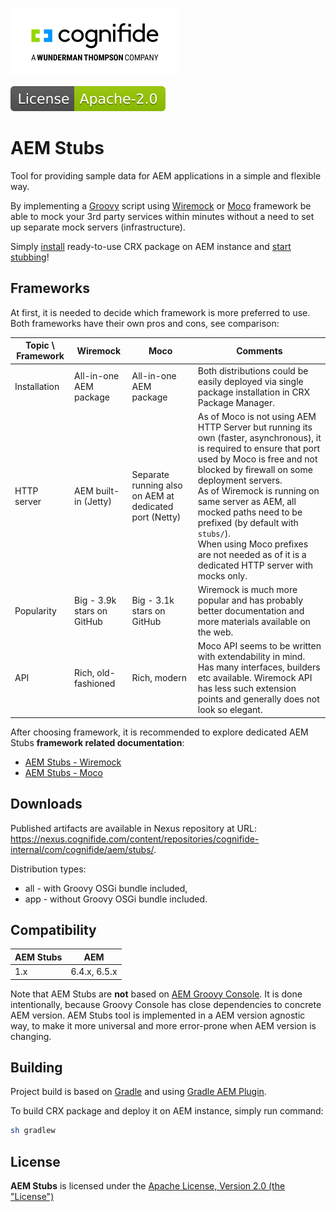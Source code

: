 [![Cognifide logo](docs/cognifide-logo.png)](http://cognifide.com)

[![Apache License, Version 2.0, January 2004](docs/apache-license-badge.svg)](http://www.apache.org/licenses/)

# AEM Stubs

Tool for providing sample data for AEM applications in a simple and flexible way.

By implementing a [Groovy](http://groovy-lang.org/syntax.html) script using [Wiremock](http://wiremock.org) or [Moco](https://github.com/dreamhead/moco) framework be able to mock your 3rd party services within minutes without a need to set up separate mock servers (infrastructure).

Simply [install](#installation) ready-to-use CRX package on AEM instance and [start stubbing](#getting-started)!

## Frameworks

At first, it is needed to decide which framework is more preferred to use.
Both frameworks have their own pros and cons, see comparison:

| Topic \ Framework   	| Wiremock               	| Moco                                                 	| Comments                                                                                                                                                                     	| 
|----------------------	|--------------------------	|------------------------------------------------------ |------------------------------------------------------------------------------------------------------------------------------------------------------------------------------	|
| Installation        	| All-in-one AEM package 	| All-in-one AEM package                               	| Both distributions could be easily deployed via single package installation in CRX Package Manager.|                                                                                                                                             	|   	|
| HTTP server       	| AEM built-in (Jetty)  	| Separate running also on AEM at dedicated port (Netty)| As of Moco is not using AEM HTTP Server but running its own (faster, asynchronous), it is required to ensure that port<br>used by Moco is free and not blocked by firewall on some deployment servers.<br>As of Wiremock is running on same server as AEM, all mocked paths need to be prefixed (by default with `stubs/`).<br>When using Moco prefixes are not needed as of it is a dedicated HTTP server with mocks only.||
| Popularity            | Big - 3.9k stars on GitHub| Big - 3.1k stars on GitHub                            | Wiremock is much more popular and has probably better documentation and more materials available on the web.|                                                                                                                                                                	|   	| 
| API                   | Rich, old-fashioned     	| Rich, modern                                       	| Moco API seems to be written with extendability in mind. Has many interfaces, builders etc available. Wiremock API has less such extension points and generally does not look so elegant.|


After choosing framework, it is recommended to explore dedicated AEM Stubs **framework related documentation**:

* [AEM Stubs - Wiremock](wiremock)
* [AEM Stubs - Moco](moco)

## Downloads

Published artifacts are available in Nexus repository at URL: <https://nexus.cognifide.com/content/repositories/cognifide-internal/com/cognifide/aem/stubs/>.

Distribution types:

* all - with Groovy OSGi bundle included,
* app - without Groovy OSGi bundle included.

## Compatibility

| AEM Stubs | AEM          |
|-----------|--------------|
| 1.x       | 6.4.x, 6.5.x |

Note that AEM Stubs are **not** based on [AEM Groovy Console](https://github.com/icfnext/aem-groovy-console). It is done intentionally, because Groovy Console has close dependencies to concrete AEM version.
AEM Stubs tool is implemented in a AEM version agnostic way, to make it more universal and more error-prone when AEM version is changing. 

## Building

Project build is based on [Gradle](https://docs.gradle.org/current/userguide/userguide.html) and using [Gradle AEM Plugin](https://github.com/Cognifide/gradle-aem-plugin).

To build CRX package and deploy it on AEM instance, simply run command:

```bash
sh gradlew
```

## License

**AEM Stubs** is licensed under the [Apache License, Version 2.0 (the "License")](https://www.apache.org/licenses/LICENSE-2.0.txt)
